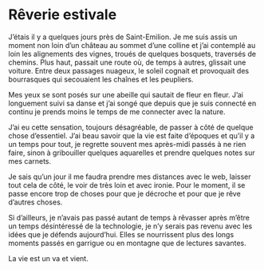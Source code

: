 # Rêverie estivale

J’étais il y a quelques jours près de Saint-Emilion. Je me suis assis un moment non loin d’un château au sommet d’une colline et j’ai contemplé au loin les alignements des vignes, troués de quelques bosquets, traversés de chemins. Plus haut, passait une route où, de temps à autres, glissait une voiture. Entre deux passages nuageux, le soleil cognait et provoquait des bourrasques qui secouaient les chaînes et les peupliers.

Mes yeux se sont posés sur une abeille qui sautait de fleur en fleur. J’ai longuement suivi sa danse et j’ai songé que depuis que je suis connecté en continu je prends moins le temps de me connecter avec la nature.

J’ai eu cette sensation, toujours désagréable, de passer à côté de quelque chose d’essentiel. J’ai beau savoir que la vie est faite d’époques et qu’il y a un temps pour tout, je regrette souvent mes après-midi passés à ne rien faire, sinon à gribouiller quelques aquarelles et prendre quelques notes sur mes carnets.

Je sais qu’un jour il me faudra prendre mes distances avec le web, laisser tout cela de côté, le voir de très loin et avec ironie. Pour le moment, il se passe encore trop de choses pour que je décroche et pour que je rêve d’autres choses.

Si d’ailleurs, je n’avais pas passé autant de temps à rêvasser après m’être un temps désintéressé de la technologie, je n’y serais pas revenu avec les idées que je défends aujourd’hui. Elles se nourrissent plus des longs moments passés en garrigue ou en montagne que de lectures savantes.

La vie est un va et vient.